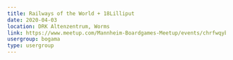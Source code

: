 ```yaml
---
title: Railways of the World + 18Lilliput
date: 2020-04-03
location: DRK Altenzentrum, Worms
link: https://www.meetup.com/Mannheim-Boardgames-Meetup/events/chrfwqybcgbfb/
usergroup: bogama
type: usergroup
---
```

